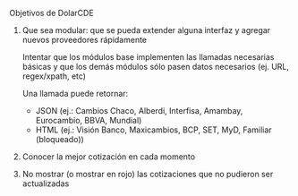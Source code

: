 Objetivos de DolarCDE
1. Que sea modular: que se pueda extender alguna interfaz y agregar nuevos proveedores rápidamente
    
    Intentar que los módulos base implementen las llamadas necesarias básicas y que los demás módulos sólo pasen datos necesarios (ej. URL, regex/xpath, etc)

    Una llamada puede retornar:
    * JSON (ej.: Cambios Chaco, Alberdi, Interfisa, Amambay, Eurocambio, BBVA, Mundial)
    * HTML (ej.: Visión Banco, Maxicambios, BCP, SET, MyD, Familiar (bloqueado))

2. Conocer la mejor cotización en cada momento
3. No mostrar (o mostrar en rojo) las cotizaciones que no pudieron ser actualizadas
